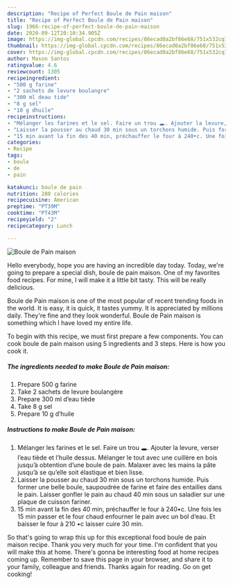 ```yaml
---
description: "Recipe of Perfect Boule de Pain maison"
title: "Recipe of Perfect Boule de Pain maison"
slug: 1966-recipe-of-perfect-boule-de-pain-maison
date: 2020-09-12T20:10:34.905Z
image: https://img-global.cpcdn.com/recipes/86ecad0a2bf86e68/751x532cq70/boule-de-pain-maison-photo-principale-de-la-recette.jpg
thumbnail: https://img-global.cpcdn.com/recipes/86ecad0a2bf86e68/751x532cq70/boule-de-pain-maison-photo-principale-de-la-recette.jpg
cover: https://img-global.cpcdn.com/recipes/86ecad0a2bf86e68/751x532cq70/boule-de-pain-maison-photo-principale-de-la-recette.jpg
author: Mason Santos
ratingvalue: 4.6
reviewcount: 1305
recipeingredient:
- "500 g farine"
- "2 sachets de levure boulangre"
- "300 ml deau tide"
- "8 g sel"
- "10 g dhuile"
recipeinstructions:
- "Mélanger les farines et le sel. Faire un trou 🕳. Ajouter la levure, verser l’eau tiède et l’huile dessus. Mélanger le tout avec une cuillère en bois jusqu’à obtention d’une boule de pain. Malaxer avec les mains la pâte jusqu’à se qu’elle soit élastique et bien lisse."
- "Laisser la pousser au chaud 30 min sous un torchons humide. Puis former une belle boule, saupoudrée de farine et faire des entailles dans le pain. Laisser gonfler le pain au chaud 40 min sous un saladier sur une plaque de cuisson fariner."
- "15 min avant la fin des 40 min, préchauffer le four à 240•c. Une fois les 15 min passer et le four chaud enfourner le pain avec un bol d’eau. Et baisser le four à 210 •c laisser cuire 30 min."
categories:
- Recipe
tags:
- boule
- de
- pain

katakunci: boule de pain 
nutrition: 280 calories
recipecuisine: American
preptime: "PT39M"
cooktime: "PT43M"
recipeyield: "2"
recipecategory: Lunch

---
```



![Boule de Pain maison](https://img-global.cpcdn.com/recipes/86ecad0a2bf86e68/751x532cq70/boule-de-pain-maison-photo-principale-de-la-recette.jpg)

Hello everybody, hope you are having an incredible day today. Today, we're going to prepare a special dish, boule de pain maison. One of my favorites food recipes. For mine, I will make it a little bit tasty. This will be really delicious.



Boule de Pain maison is one of the most popular of recent trending foods in the world. It is easy, it is quick, it tastes yummy. It is appreciated by millions daily. They're fine and they look wonderful. Boule de Pain maison is something which I have loved my entire life.


To begin with this recipe, we must first prepare a few components. You can cook boule de pain maison using 5 ingredients and 3 steps. Here is how you cook it.

<!--inarticleads1-->

##### The ingredients needed to make Boule de Pain maison:

1. Prepare 500 g farine
1. Take 2 sachets de levure boulangère
1. Prepare 300 ml d’eau tiède
1. Take 8 g sel
1. Prepare 10 g d’huile




<!--inarticleads2-->

##### Instructions to make Boule de Pain maison:

1. Mélanger les farines et le sel. Faire un trou 🕳. Ajouter la levure, verser l’eau tiède et l’huile dessus. Mélanger le tout avec une cuillère en bois jusqu’à obtention d’une boule de pain. Malaxer avec les mains la pâte jusqu’à se qu’elle soit élastique et bien lisse.
1. Laisser la pousser au chaud 30 min sous un torchons humide. Puis former une belle boule, saupoudrée de farine et faire des entailles dans le pain. Laisser gonfler le pain au chaud 40 min sous un saladier sur une plaque de cuisson fariner.
1. 15 min avant la fin des 40 min, préchauffer le four à 240•c. Une fois les 15 min passer et le four chaud enfourner le pain avec un bol d’eau. Et baisser le four à 210 •c laisser cuire 30 min.




So that's going to wrap this up for this exceptional food boule de pain maison recipe. Thank you very much for your time. I'm confident that you will make this at home. There's gonna be interesting food at home recipes coming up. Remember to save this page in your browser, and share it to your family, colleague and friends. Thanks again for reading. Go on get cooking!
